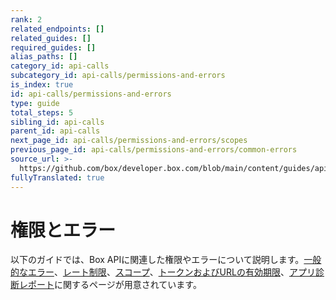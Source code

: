 ```yaml
---
rank: 2
related_endpoints: []
related_guides: []
required_guides: []
alias_paths: []
category_id: api-calls
subcategory_id: api-calls/permissions-and-errors
is_index: true
id: api-calls/permissions-and-errors
type: guide
total_steps: 5
sibling_id: api-calls
parent_id: api-calls
next_page_id: api-calls/permissions-and-errors/scopes
previous_page_id: api-calls/permissions-and-errors/common-errors
source_url: >-
  https://github.com/box/developer.box.com/blob/main/content/guides/api-calls/permissions-and-errors/index.md
fullyTranslated: true
---
```

# 権限とエラー

以下のガイドでは、Box APIに関連した権限やエラーについて説明します。[一般的なエラー][1]、[レート制限][2]、[スコープ][3]、[トークンおよびURLの有効期限][4]、[アプリ診断レポート][5]に関するページが用意されています。

[1]: g://api-calls/permissions-and-errors/common-errors

[2]: g://api-calls/permissions-and-errors/rate-limits

[3]: g://api-calls/permissions-and-errors/scopes

[4]: g://api-calls/permissions-and-errors/expiration

[5]: g://api-calls/permissions-and-errors/app-diagnostics-report
